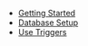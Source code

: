 - [Getting Started](getting-started.md)
- [Database Setup](database-setup.md)
- [Use Triggers](use-triggers.md)

